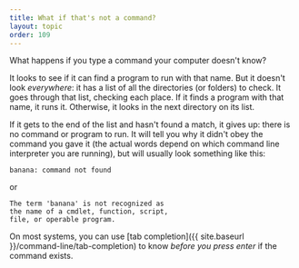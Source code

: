 ```yaml
---
title: What if that's not a command?
layout: topic
order: 109
---
```


What happens if you type a command your computer doesn't know?

It looks to see if it can find a program to run with that name. But it doesn't
look _everywhere_: it has a list of all the directories (or folders) to check.
It goes through that list, checking each place. If it finds a program with that
name, it runs it. Otherwise, it looks in the next directory on its list.

If it gets to the end of the list and hasn't found a match, it gives up: there
is no command or program to run. It will tell you why it didn't obey the
command you gave it (the actual words depend on which command line interpreter
you are running), but will usually look something like this:

    banana: command not found
    
or

    The term 'banana' is not recognized as
    the name of a cmdlet, function, script,
    file, or operable program.

On most systems, you can use
[tab completion]({{ site.baseurl }}/command-line/tab-completion)
to know _before you press enter_
if the command exists.

